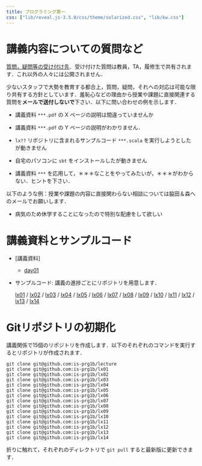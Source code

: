 ```yaml
---
title: プログラミング第一
css: ["lib/reveal.js-3.5.0/css/theme/solarized.css", "lib/kw.css"]
---
```


# 講義内容についての質問など

[質問，疑問等の受け付け先](https://github.com/is-prg1b/lecture/issues/new)．受け付けた質問は教員，TA，履修生で共有されます．これ以外の人々には公開されません．

少ないスタッフで大勢を教育する都合上，質問，疑問，それへの対応は可能な限り共有する方針としています．羞恥心などの理由から授業や課題に直接関連する質問を**メールで送付しないで**下さい．以下に問い合わせの例を示します．

- 講義資料 `***.pdf` の X ページの説明は間違っていませんか

- 講義資料 `***.pdf` の Y ページの説明がわかりません．

- `lx??` リポジトリに含まれるサンプルコード `***.scala` を実行しようとしたが動きません

- 自宅のパソコンに `sbt` をインストールしたが動きません

- 講義資料 `***` を応用して，＊＊＊なことをやってみたいが，＊＊＊がわからない．ヒントを下さい．

以下のような例：授業や課題の内容に直接関わらない相談については脇田＆森へのメールでお願いします．

- 病気のため休学することになったので特別な配慮をして欲しい

# 講義資料とサンプルコード

- [講義資料]

    - [day01](https://is-prg1b.github.io/lecture/day01.pdf)

- サンプルコード: 講義の進捗ごとにリポジトリを用意します．

    [lx01](https://github.com/is-prg1b/lx01) / [lx02](https://github.com/is-prg1b/lx02) / [lx03](https://github.com/is-prg1b/lx03) / [lx04](https://github.com/is-prg1b/lx04) / [lx05](https://github.com/is-prg1b/lx05) / [lx06](https://github.com/is-prg1b/lx06) / [lx07](https://github.com/is-prg1b/lx07) / [lx08](https://github.com/is-prg1b/lx08) / [lx09](https://github.com/is-prg1b/lx09) / [lx10](https://github.com/is-prg1b/lx10) / [lx11](https://github.com/is-prg1b/lx11) / [lx12](https://github.com/is-prg1b/lx12) / [lx13](https://github.com/is-prg1b/lx13) / [lx14](https://github.com/is-prg1b/lx14)

# Gitリポジトリの初期化

講義関係で15個のリポジトリを作成します．以下のそれぞれのコマンドを実行するとリポジトリが作成されます．

```
git clone git@github.com:is-prg1b/lecture
git clone git@github.com:is-prg1b/lx01
git clone git@github.com:is-prg1b/lx02
git clone git@github.com:is-prg1b/lx03
git clone git@github.com:is-prg1b/lx04
git clone git@github.com:is-prg1b/lx05
git clone git@github.com:is-prg1b/lx06
git clone git@github.com:is-prg1b/lx07
git clone git@github.com:is-prg1b/lx08
git clone git@github.com:is-prg1b/lx09
git clone git@github.com:is-prg1b/lx10
git clone git@github.com:is-prg1b/lx11
git clone git@github.com:is-prg1b/lx12
git clone git@github.com:is-prg1b/lx13
git clone git@github.com:is-prg1b/lx14
```

折りに触れて，それぞれのディレクトリで `git pull` すると最新版に更新できます．
